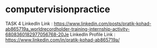 # computervisionpractice

TASK 4 LinkedIn Link : https://www.linkedin.com/posts/pratik-kohad-ab865719a_worldrecordholder-training-internship-activity-6808360182977056768-20Je
LinkedIn Profile Link : https://www.linkedin.com/in/pratik-kohad-ab865719a/
